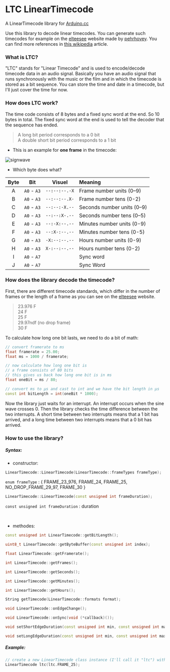 # LTC LinearTimecode
A LinearTimecode library for [Arduino.cc](https://www.arduino.cc)

Use this library to decode linear timecodes. You can generate such timecodes for example on the [elteesee](https://elteesee.pehrhovey.net) website made by [pehrhovey](http://pehrhovey.net/blog/about/). You can find more references in [this wikipedia](https://en.wikipedia.org/wiki/Linear_timecode) article.

### What is LTC?
"LTC" stands for "Linear Timecode" and is used to encode/decode timecode data in an audio signal. Basically you have an audio signal that runs synchronously with the music or the film and in which the timecode is stored as a bit sequence. You can store the time and date in a timecode, but I'll just cover the time for now.

### How does LTC work?
The time code consists of 8 bytes and a fixed sync word at the end. So 10 bytes in total. The fixed sync word at the end is used to tell the decoder that the sequence has ended.
> A long bit period corresponds to a 0 bit <br> A double short bit period corresponds to a 1 bit

- This is an example for **one frame** in the timecode:

![signwave](https://user-images.githubusercontent.com/62719703/187992274-4ab05553-c9b8-472d-beda-67c769e59c40.svg)

- Which byte does what?

Byte    | Bit         | Visuel        | Meaning                    
:---:   |:---:        |:---:          |:---                        
A       | `A0` - `A3` | `--:--:--.-X` | Frame number units (0–9)   
B       | `A0` - `A3` | `--:--:--.X-` | Frame number tens (0-2)    
C       | `A0` - `A3` | `--:--:-X.--` | Seconds number units (0–9) 
D       | `A0` - `A3` | `--:--:X-.--` | Seconds number tens (0–5)  
E       | `A0` - `A3` | `--:-X:--.--` | Minutes number units (0-9) 
F       | `A0` - `A3` | `--:X-:--.--` | Minutes number tens (0-5)  
G       | `A0` - `A3` | `-X:--:--.--` | Hours number units (0-9)   
H       | `A0` - `A3` | `X-:--:--.--` | Hours number tens (0-2)    
I       | `A0` - `A7` |               | Sync word                  
J       | `A0` - `A7` |               | Sync Word                  

### How does the library decode the timecode?
First, there are different timecode standards, which differ in the number of frames or the length of a frame as you can see on the [elteesee](https://elteesee.pehrhovey.net) website.
> 23.976 F <br>
> 24 F <br>
> 25 F <br>
> 29.97ndf (no drop frame) <br>
> 30 F

To calculate how long one bit lasts, we need to do a bit of math:

```ino
// convert framerate to ms
float framerate = 25.00;
float ms = 1000 / framerate;

// now calculate how long one bit is
// a frame consists of 80 bits
// this gives us back how long one bit is in ms
float oneBit = ms / 80;

// convert ms to µs and cast to int and we have the bit length in µs
const int bitLength = int(oneBit * 1000);
```

Now the library just waits for an interrupt. An interrupt occurs when the sine wave crosses 0. Then the library checks the time difference between the two interrupts. A short time between two interrupts means that a 1 bit has arrived, and a long time between two interrupts means that a 0 bit has arrived.

### How to use the library?
##### Syntax:

- constructor:
```ino
LinearTimecode::LinearTimecode(LinearTimecode::frameTypes frameType);
```
`enum frameType` : { FRAME_23_976, FRAME_24, FRAME_25, NO_DROP_FRAME_29_97, FRAME_30 }

```ino
LinearTimecode::LinearTimecode(const unsigned int frameDuration);
```
`const unsigned int frameDuration` : duration

<br>

- methodes:
```ino
const unsigned int LinearTimecode::getBitLength();
```
```ino
uint8_t LinearTimecode::getByteBuffer(const unsigned int index);
```
```ino
float LinearTimecode::getFramerate();
```
```ino
int LinearTimecode::getFrames();
```
```ino
int LinearTimecode::getSeconds();
```
```ino
int LinearTimecode::getMinutes();
```
```ino
int LinearTimecode::getHours();
```
```ino
String getTimecode(LinearTimecode::formats format);
```
```ino
void LinearTimecode::onEdgeChange();
```
```ino
void LinearTimecode::onSync(void (*callback)());
```
```ino
void setShortEdgeDuration(const unsigned int min, const unsigned int max)
```
```ino
void setLongEdgeDuration(const unsigned int min, const unsigned int max)
```

##### Example:
```ino
// create a new LinearTimecode class instance (I'll call it "ltc") with a frame rate of 25 frames
LinearTimecode ltc(ltc.FRAME_25);
```








